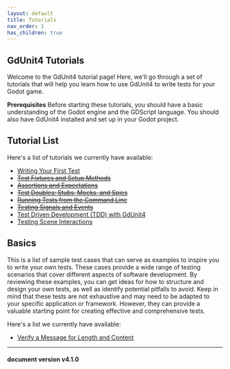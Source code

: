 ```yaml
---
layout: default
title: Tutorials
nav_order: 1
has_children: true
---
```


## GdUnit4 Tutorials
Welcome to the GdUnit4 tutorial page! Here, we'll go through a set of tutorials that will help you learn how to use GdUnit4 to write tests for your Godot game.



**Prerequisites**
Before starting these tutorials, you should have a basic understanding of the Godot engine and the GDScript language. You should also have GdUnit4 installed and set up in your Godot project.



## Tutorial List
Here's a list of tutorials we currently have available:<br>
* [Writing Your First Test](/gdUnit4/testing/first-test/#create-your-first-test)<br>
* [~~Test Fixtures and Setup Methods~~]()<br>
* [~~Assertions and Expectations~~]()<br>
* [~~Test Doubles: Stubs, Mocks, and Spies~~]()<br>
* [~~Running Tests from the Command Line~~]()<br>
* [~~Testing Signals and Events~~]()<br>
* [Test Driven Development (TDD) with GdUnit4](/gdUnit4/tutorials/tdd/#test-driven-development-tdd-with-gdunit4)<br>
* [Testing Scene Interactions](/gdUnit4/tutorials/scenerunner_examples/#testing-scene-interactions)<br>


## Basics
This is a list of sample test cases that can serve as examples to inspire you to write your own tests. These cases provide a wide range of testing scenarios that cover different aspects of software development. By reviewing these examples, you can get ideas for how to structure and design your own tests, as well as identify potential pitfalls to avoid. Keep in mind that these tests are not exhaustive and may need to be adapted to your specific application or framework. However, they can provide a valuable starting point for creating effective and comprehensive tests.

Here's a list we currently have available:<br>
* [Verify a Message for Length and Content](/gdUnit4/tutorials/tutorial_basics/#verify-a-message-for-length-and-content)<br>

---
<h4> document version v4.1.0 </h4>